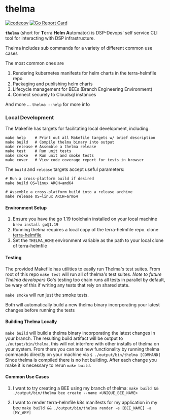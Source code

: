 # thelma

[![codecov](https://codecov.io/gh/broadinstitute/thelma/branch/main/graph/badge.svg?token=QYQHL6UE6Y)](https://codecov.io/gh/broadinstitute/thelma)
[![Go Report Card](https://goreportcard.com/badge/github.com/broadinstitute/thelma)](https://goreportcard.com/report/github.com/broadinstitute/thelma)

**`thelma`** (short for **T**erra **Helm** **A**utomator) is DSP-Devops' self service CLI tool for interacting with DSP infrastructure.

Thelma includes sub commands for a variety of different common use cases

The most common ones are 
1. Rendering kubernetes manifests for helm charts in the terra-helmfile repo
2. Packaging and publishing helm charts
3. Lifecycle management for BEEs (Branch Engineering Environment)
4. Connect securely to Cloudsql instances

And more ... `thelma --help` for more info

### Local Development

The Makefile has targets for facilitating local development, including:

    make help    # Print out all Makefile targets w/ brief description
    make build   # Compile thelma binary into output
    make release # Assemble a thelma release
    make test    # Run unit tests
    make smoke   # Run unit and smoke tests
    make cover   # View code coverage report for tests in browser

The `build` and `release` targets accept useful parameters:

    # Run a cross-platform build if desired
    make build OS=linux ARCH=amd64

    # Assemble a cross-platform build into a release archive
    make release OS=linux ARCH=arm64

#### Environment Setup
1. Ensure you have the go 1.19 toolchain installed on your local machine `brew install go@1.19`
2. Running thelma requires a local copy of the terra-helmfile repo. clone [terra-helmfile](https://github.com/broadinstitute/terra-helmfile)
3. Set the `THELMA_HOME` environment variable as the path to your local clone of terra-helmfile

#### Testing
The provided Makefile has utilities to easily run Thelma's test suites. 
From root of this repo `make test` will run all of thelma's test suites. 
*Note to future Thelma developers* Go's testing too chain runs all tests in parallel by default, be wary of this if writing any tests that rely on shared state.

`make smoke` will run just the smoke tests.

Both will automatically build a new thelma binary incorporating your latest changes before running the tests

#### Building Thelma Locally
`make build` will build a thelma binary incorporating the latest changes in your branch.
The resulting build artifact will be output to `./output/bin/thelma`, this will not interfere with other installs of thelma on your system.
From there you can test new functionality by running thelma commands directly on your machine via `$ ./output/bin/thelma [COMMAND]`
Since thelma is compiled there is no hot building. After each change you make it is necessary to rerun `make build`.

#### Common Use Cases
1. I want to try creating a BEE using my branch of thelma:
   `make build && ./output/bin/thelma bee create --name <UNIQUE_BEE_NAME>`

2. I want to render terra-helmfile k8s manifests for my application in my bee
   `make build && ./output/bin/thelma render -e [BEE_NAME] -a [MY_APP]`
